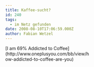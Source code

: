 ```yaml
---
title: Kaffee-sucht?
id: 240
tags:
  - im Netz gefunden
date: 2008-08-10T17:06:59.000Z
author: Fabian Wetzel
---
```


 <div style="background: url(http://www.oneplusyou.com/q/img/bb_badges/coffee.jpg) no-repeat; width: 265px; height: 211px">[I am 69% Addicted to Coffee](http://www.oneplusyou.com/bb/view/how-addicted-to-coffee-are-you)</div>

